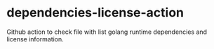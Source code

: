 # dependencies-license-action
Github action to check file with list golang runtime dependencies and license information.


